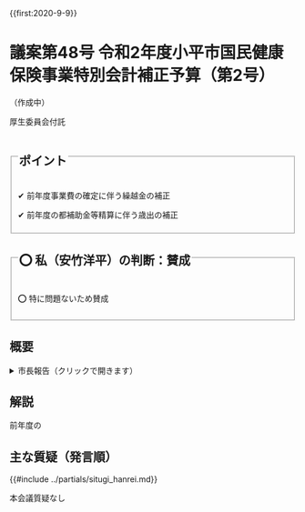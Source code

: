{{first:2020-9-9}}
# 議案第48号 令和2年度小平市国民健康保険事業特別会計補正予算（第2号）
（作成中）

<i class="fa fa-gavel" aria-hidden="true"></i> 厚生委員会付託

<fieldset class="point">
  <legend>
    <h2 class="point"> ポイント </h2>
  </legend>
  <p class="point">✔ 前年度事業費の確定に伴う繰越金の補正</p>
  <p class="point">✔ 前年度の都補助金等精算に伴う歳出の補正</p>
</fieldset>

<fieldset class="sanpi">
  <legend>
    <h2 class="sanpi">⭕️ 私（安竹洋平）の判断：賛成 </h2>
  </legend>
  <p class="sanpi OK">⭕️ 特に問題ないため賛成</p>
</fieldset>

## 概要

<details>
<summary>市長報告（クリックで開きます）</summary>

> 今回の補正予算は、前年度の事業費の確定に伴う繰越金の補正、及び前年度の都補助金等の精算に伴う歳出の補正を行うものです。歳入では、前年度からの繰越金を増額し、歳出では、前年度に超過交付となった保険給付費等交付金の返還金を増額するものです。

</details>

## 解説

前年度の

## 主な質疑（発言順）
{{#include ../partials/situgi_hanrei.md}}

本会議質疑なし
